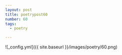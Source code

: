 ```yaml
---
layout: post
title: poetrypost60
number: 60
tags:
  - poetry

---
```




![_config.yml]({{ site.baseurl }}/images/poetry/60.png)


